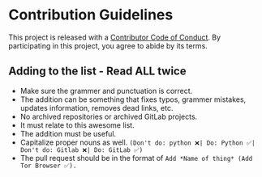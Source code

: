 # Contribution Guidelines
This project is released with a [Contributor Code of Conduct](https://github.com/Polycarbohydrate/awesome-tor/blob/main/code-of-conduct.md). By participating in this project, you agree to abide by its terms.
## Adding to the list - Read ALL twice
- Make sure the grammer and punctuation is correct.
- The addition can be something that fixes typos, grammer mistakes, updates information, removes dead links, etc.
- No archived repositories or archived GitLab projects.
- It must relate to this awesome list.
- The addition must be useful.
- Capitalize proper nouns as well. `(Don't do: python ❌| Do: Python ✅| Don't do: Gitlab ❌| Do: GitLab ✅)`
- The pull request should be in the format of `Add *Name of thing* (Add Tor Browser ✅).`
